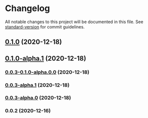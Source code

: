 # Changelog

All notable changes to this project will be documented in this file. See [standard-version](https://github.com/conventional-changelog/standard-version) for commit guidelines.

## [0.1.0](https://github.com/adurc/core/compare/v0.1.0-alpha.1...v0.1.0) (2020-12-18)

## [0.1.0-alpha.1](https://github.com/adurc/core/compare/v0.0.3-0.1.0-alpha.0.0...v0.1.0-alpha.1) (2020-12-18)

### [0.0.3-0.1.0-alpha.0.0](https://github.com/adurc/core/compare/v0.0.3-alpha.1...v0.0.3-0.1.0-alpha.0.0) (2020-12-18)

### [0.0.3-alpha.1](https://github.com/adurc/core/compare/v0.0.3-alpha.0...v0.0.3-alpha.1) (2020-12-18)

### [0.0.3-alpha.0](https://github.com/adurc/core/compare/v0.0.2...v0.0.3-alpha.0) (2020-12-18)

### 0.0.2 (2020-12-16)
